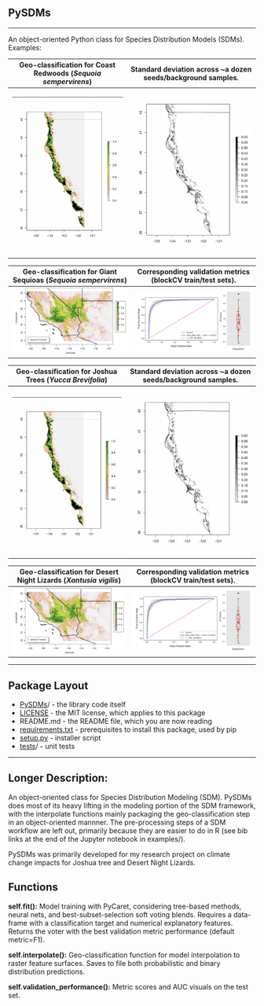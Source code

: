 ## PySDMs

---

An object-oriented Python class for Species Distribution Models (SDMs). Examples:

Geo-classification for **Coast Redwoods** (*Sequoia sempervirens*) | Standard deviation across ~a dozen seeds/background samples. 
:---------------------------------:|:----------------------------------------:
![](examples/coast_redwoods/curr-cr.png) | ![](examples/coast_redwoods/current-sd.png)

Geo-classification for **Giant Sequioas** (*Sequoia sempervirens*) | Corresponding validation metrics (blockCV train/test sets). 
:---------------------------------:|:----------------------------------------:
![](examples/night_lizards/data/range.png) | ![](examples/night_lizards/data/auc.png)

Geo-classification for **Joshua Trees** (*Yucca Brevifolia*) | Standard deviation across ~a dozen seeds/background samples.  
:---------------------------------:|:----------------------------------------:
![](examples/coast_redwoods/curr-cr.png) | ![](examples/coast_redwoods/current-sd.png)

Geo-classification for **Desert Night Lizards** (*Xantusia vigilis*) | Corresponding validation metrics (blockCV train/test sets).
:---------------------------------:|:----------------------------------------:
![](examples/night_lizards/data/range.png) | ![](examples/night_lizards/data/auc.png)

---

## Package Layout

* [PySDMs](https://github.com/daniel-furman/PySDMs/tree/main/src/PySDMs)/ - the library code itself
* [LICENSE](https://github.com/daniel-furman/PySDMs/blob/main/LICENSE) - the MIT license, which applies to this package
* README.md - the README file, which you are now reading
* [requirements.txt](https://github.com/daniel-furman/PySDMs/blob/main/requirements.txt) - prerequisites to install this package, used by pip
* [setup.py](https://github.com/daniel-furman/PySDMs/blob/main/setup.py) - installer script
* [tests](https://github.com/daniel-furman/PySDMs/tree/main/test)/ - unit tests

---

## Longer Description:

An object-oriented class for Species Distribution Modeling (SDM).
    PySDMs does most of its heavy lifting in the modeling portion of the
    SDM framework, with the interpolate functions mainly packaging
    the geo-classification step in an object-oriented mannner. The pre-processing
    steps of a SDM workflow are left out, primarily because they are easier to
    do in R (see bib links at the end of the Jupyter notebook in examples/).

PySDMs was primarily developed for my research project on climate change
    impacts for Joshua tree and Desert Night Lizards.

Functions
-------

   **self.fit():** Model training with PyCaret, considering tree-based
        methods, neural nets, and best-subset-selection soft voting blends.
        Requires a data-frame with a classification target and numerical
        explanatory features. Returns the voter with the best validation
        metric performance (default metric=F1).

   **self.interpolate():** Geo-classification function for model interpolation to
        raster feature surfaces. Saves to file both probabilistic and binary
        distribution predictions.

   **self.validation_performance():** Metric scores and AUC visuals on the test set.

